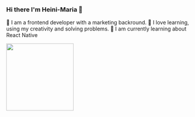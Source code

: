 ### Hi there I'm Heini-Maria 👋


🦄 I am a frontend developer with a marketing backround. 
💚 I love learning, using my creativity and solving problems.
🌱 I am currently learning about React Native

<img height="180em" src="[https://github-readme-stats.vercel.app/api?username=Heini-Maria&show_icons=true&hide_border=true&&count_private=true&include_all_commits=true](https://github-readme-stats.vercel.app/api?username=Gapur&show_icons=true&hide_border=true&&count_private=true&include_all_commits=true)" />




